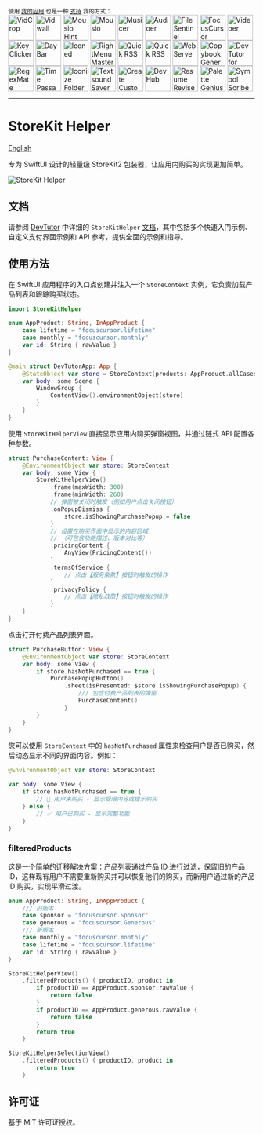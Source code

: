 <div markdown="1">
  <sup>使用 <a href="https://wangchujiang.com/#/app" target="_blank">我的应用</a> 也是一种 <a href="https://wangchujiang.com/#/sponsor" target="_blank">支持</a> 我的方式：</sup>
  <br>
    <a target="_blank" href="https://apps.apple.com/app/VidCrop/6752624705" title="VidCrop for macOS"><img align="center" alt="VidCrop" height="52" width="52" src="https://github.com/user-attachments/assets/91d2b281-271a-4107-9ef6-f3b11bd6dbac"></a>
    <a target="_blank" href="https://apps.apple.com/app/Vidwall/6747587746" title="Vidwall for macOS"><img align="center" alt="Vidwall" height="52" width="52" src="https://github.com/user-attachments/assets/7b5df70a-ed91-4d4b-85be-f00e60a09ce9"></a>
    <a target="_blank" href="https://wangchujiang.com/mousio-hint/" title="Mousio Hint for macOS"><img align="center" alt="Mousio Hint" height="52" width="52" src="https://github.com/user-attachments/assets/3c0af128-0cef-44e5-a8db-4741dc5a6690"></a>
    <a target="_blank" href="https://apps.apple.com/app/6746747327" title="Mousio for macOS"><img align="center" alt="Mousio" height="52" width="52" src="https://github.com/user-attachments/assets/9edf61ff-5a6c-4676-9cc2-8fd3c1ad0dfb"></a>
    <a target="_blank" href="https://apps.apple.com/app/6745227444" title="Musicer for macOS"><img align="center" alt="Musicer" height="52" width="52" src="https://github.com/user-attachments/assets/b7abfba8-88ff-4c86-a125-43073d5aef22"></a>
    <a target="_blank" href="https://apps.apple.com/app/6743841447" title="Audioer for macOS"><img align="center" alt="Audioer" height="52" width="52" src="https://github.com/user-attachments/assets/7a836865-8c90-4119-87bc-19e06a76c957"></a>
    <a target="_blank" href="https://apps.apple.com/app/6744690194" title="FileSentinel for macOS"><img align="center" alt="FileSentinel" height="52" width="52" src="https://github.com/user-attachments/assets/28bce2cc-290e-45bf-9068-585ff6ecafe9"></a>
    <a target="_blank" href="https://apps.apple.com/app/6743495172" title="FocusCursor for macOS"><img align="center" alt="FocusCursor" height="52" width="52" src="https://github.com/user-attachments/assets/d543668a-737b-4853-a6bb-eaa269e69836"></a>
    <a target="_blank" href="https://apps.apple.com/app/6742680573" title="Videoer for macOS"><img align="center" alt="Videoer" height="52" width="52" src="https://github.com/user-attachments/assets/10ffb0f1-0625-40d6-93f1-2c2496592595"></a>
    <a target="_blank" href="https://apps.apple.com/app/6740425504" title="KeyClicker for macOS"><img align="center" alt="KeyClicker" height="52" width="52" src="https://github.com/user-attachments/assets/5a19fcb9-cb81-4855-b4ea-31c604d9612a"></a>
    <a target="_blank" href="https://apps.apple.com/app/6739052447" title="DayBar for macOS"><img align="center" alt="DayBar" height="52" width="52" src="https://github.com/user-attachments/assets/771b608d-594c-492d-8532-d9231e383f5b"></a>
    <a target="_blank" href="https://apps.apple.com/app/6739444407" title="Iconed for macOS"><img align="center" alt="Iconed" height="52" width="52" src="https://github.com/user-attachments/assets/8a35dc7b-4faf-4e2a-9311-f66d6844a896"></a>
    <a target="_blank" href="https://apps.apple.com/app/6737160756" title="RightMenu Master for macOS"><img align="center" alt="RightMenu Master" height="52" width="52" src="https://github.com/user-attachments/assets/39a76541-71bf-4de7-a01c-c62f0557dff5"></a>
    <a target="_blank" href="https://apps.apple.com/app/6723903021" title="Paste Quick for macOS"><img align="center" alt="Quick RSS" height="52" width="52" src="https://github.com/user-attachments/assets/bdaad5b7-9810-44ce-8f17-8410864465d2"></a>
    <a target="_blank" href="https://apps.apple.com/app/6670696072" title="Quick RSS for macOS/iOS"><img align="center" alt="Quick RSS" height="52" width="52" src="https://github.com/user-attachments/assets/374106b5-a448-4d1d-9ccb-b04b6bc681ed"></a>
    <a target="_blank" href="https://apps.apple.com/app/6670167443" title="Web Serve for macOS"><img align="center" alt="Web Serve" height="52" width="52" src="https://github.com/user-attachments/assets/e1d9f76f-0f3d-4ba5-8a15-253ee173bb1c"></a>
    <a target="_blank" href="https://apps.apple.com/app/6503953628" title="Copybook Generator for macOS/iOS"><img align="center" alt="Copybook Generator" height="52" width="52" src="https://github.com/jaywcjlove/jaywcjlove/assets/1680273/b90e42ff-158b-4534-82ca-5898fd0e8d73"></a>
    <a target="_blank" href="https://apps.apple.com/app/6471227008" title="DevTutor for macOS/iOS"><img align="center" alt="DevTutor for SwiftUI" height="52" width="52" src="https://github.com/jaywcjlove/jaywcjlove/assets/1680273/f15c154d-0192-48eb-8e0e-9e245ffd974a"></a>
    <a target="_blank" href="https://apps.apple.com/app/6479819388" title="RegexMate for macOS/iOS"><img align="center" alt="RegexMate" height="52" width="52" src="https://github.com/jaywcjlove/jaywcjlove/assets/1680273/aabe5aa9-9a96-4390-8bed-c3e4023d0dea"></a>
    <a target="_blank" href="https://apps.apple.com/app/6479194014" title="Time Passage for macOS/iOS"><img align="center" alt="Time Passage" height="52" width="52" src="https://github.com/jaywcjlove/time-passage/assets/1680273/6f30e429-e6f3-4dbe-9921-a5effe2a05e9"></a>
    <a target="_blank" href="https://apps.apple.com/app/6478772538" title="IconizeFolder for macOS"><img align="center" alt="Iconize Folder" height="52" width="52" src="https://github.com/jaywcjlove/jaywcjlove/assets/1680273/fa9d8b9c-1e51-4ded-877c-fa5b21c47220"></a>
    <a target="_blank" href="https://apps.apple.com/app/6478511402" title="Textsound Saver for macOS/iOS"><img align="center" alt="Textsound Saver" height="52" width="52" src="https://github.com/jaywcjlove/jaywcjlove/assets/1680273/0595e842-980b-4574-8891-a8ba853a08be"></a>
    <a target="_blank" href="https://apps.apple.com/app/6476924627" title="Create Custom Symbols for macOS"><img align="center" alt="Create Custom Symbols" height="52" width="52" src="https://github.com/jaywcjlove/jaywcjlove/assets/1680273/8cd022ce-a3f1-4e89-b7c6-6fbd0d4db77c"></a>
    <a target="_blank" href="https://apps.apple.com/app/6476452351" title="DevHub for macOS"><img align="center" alt="DevHub" height="52" width="52" src="https://github.com/user-attachments/assets/4a44a4fd-67ce-430b-af0a-72f18feaa47d"></a>
    <a target="_blank" href="https://apps.apple.com/app/6476400184" title="Resume Revise for macOS"><img align="center" alt="Resume Revise" height="52" width="52" src="https://github.com/jaywcjlove/jaywcjlove/assets/1680273/c9954a20-1905-48de-bdf8-d71837974aa2"></a>
    <a target="_blank" href="https://apps.apple.com/app/6472593276" title="Palette Genius for macOS"><img align="center" alt="Palette Genius" height="52" width="52" src="https://github.com/jaywcjlove/jaywcjlove/assets/1680273/27340413-d355-45b2-8f6f-6ac37682d957"></a>
    <a target="_blank" href="https://apps.apple.com/app/6470879005" title="Symbol Scribe for macOS"><img align="center" alt="Symbol Scribe" height="52" width="52" src="https://github.com/jaywcjlove/jaywcjlove/assets/1680273/c7249f05-fa70-4def-a1e9-571d5f171fc9"></a>
</div>
<hr>

StoreKit Helper
===

[English](./README.zh.md)

专为 SwiftUI 设计的轻量级 StoreKit2 包装器，让应用内购买的实现更加简单。

![StoreKit Helper](https://github.com/user-attachments/assets/d0d27552-9d2d-4a09-8d8d-b96b3b3648a9)

## 文档

请参阅 [DevTutor](https://github.com/jaywcjlove/devtutor) 中详细的 `StoreKitHelper` [文档](https://github.com/jaywcjlove/devtutor)，其中包括多个快速入门示例、自定义支付界面示例和 API 参考，提供全面的示例和指导。

## 使用方法

在 SwiftUI 应用程序的入口点创建并注入一个 `StoreContext` 实例，它负责加载产品列表和跟踪购买状态。

```swift
import StoreKitHelper

enum AppProduct: String, InAppProduct {
    case lifetime = "focuscursor.lifetime"
    case monthly = "focuscursor.monthly"
    var id: String { rawValue }
}

@main struct DevTutorApp: App {
    @StateObject var store = StoreContext(products: AppProduct.allCases)
    var body: some Scene {
        WindowGroup {
            ContentView().environmentObject(store)
        }
    }
}
```

使用 `StoreKitHelperView` 直接显示应用内购买弹窗视图，并通过链式 API 配置各种参数。

```swift
struct PurchaseContent: View {
    @EnvironmentObject var store: StoreContext
    var body: some View {
        StoreKitHelperView()
            .frame(maxWidth: 300)
            .frame(minWidth: 260)
            // 弹窗被关闭时触发（例如用户点击关闭按钮）
            .onPopupDismiss {
                store.isShowingPurchasePopup = false
            }
            // 设置在购买界面中显示的内容区域
            // （可包含功能描述、版本对比等）
            .pricingContent {
                AnyView(PricingContent())
            }
            .termsOfService {
                // 点击【服务条款】按钮时触发的操作
            }
            .privacyPolicy {
                // 点击【隐私政策】按钮时触发的操作
            }
    }
}
```

点击打开付费产品列表界面。

```swift
struct PurchaseButton: View {
    @EnvironmentObject var store: StoreContext
    var body: some View {
        if store.hasNotPurchased == true {
            PurchasePopupButton()
                .sheet(isPresented: $store.isShowingPurchasePopup) {
                    /// 包含付费产品列表的弹窗
                    PurchaseContent()
                }
        }
    }
}
```

您可以使用 `StoreContext` 中的 `hasNotPurchased` 属性来检查用户是否已购买，然后动态显示不同的界面内容。例如：

```swift
@EnvironmentObject var store: StoreContext

var body: some View {
    if store.hasNotPurchased == true {
        // 🧾 用户未购买 - 显示受限内容或提示购买
    } else {
        // ✅ 用户已购买 - 显示完整功能
    }
}
```

### filteredProducts

这是一个简单的迁移解决方案：产品列表通过产品 ID 进行过滤，保留旧的产品 ID，这样现有用户不需要重新购买并可以恢复他们的购买，而新用户通过新的产品 ID 购买，实现平滑过渡。
    
```swift
enum AppProduct: String, InAppProduct {
    /// 旧版本
    case sponsor = "focuscursor.Sponsor"
    case generous = "focuscursor.Generous"
    /// 新版本
    case monthly = "focuscursor.monthly"
    case lifetime = "focuscursor.lifetime"
    var id: String { rawValue }
}

StoreKitHelperView()
    .filteredProducts() { productID, product in
        if productID == AppProduct.sponsor.rawValue {
            return false
        }
        if productID == AppProduct.generous.rawValue {
            return false
        }
        return true
    }

StoreKitHelperSelectionView()
    .filteredProducts() { productID, product in
        return true
    }
```

## 许可证

基于 MIT 许可证授权。
